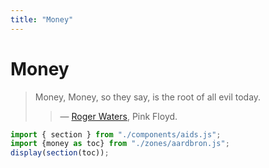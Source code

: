 ```yaml
---
title: "Money"
---
```

# Money
> Money, Money, so they say, is the root of all evil today.
> > — [Roger Waters](https://en.wikipedia.org/wiki/Money_(Pink_Floyd_song)), Pink Floyd.
~~~js
import { section } from "./components/aids.js";
import {money as toc} from "./zones/aardbron.js";
display(section(toc));
~~~